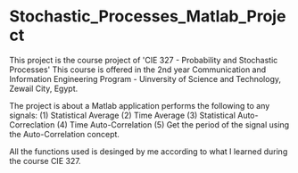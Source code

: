 # Stochastic_Processes_Matlab_Project
This project is the course project of 'CIE 327 - Probability and Stochastic Processes' 
This course is offered in the 2nd year Communication and Information Engineering Program - Uinversity of Science and Technology, Zewail City, Egypt.

The project is about a Matlab application performs the following to any signals:
      (1) Statistical Average
      (2) Time Average
      (3) Statistical Auto-Correclation
      (4) Time Auto-Correlation
      (5) Get the period of the signal using the Auto-Correlation concept.
    
All the functions used is desinged by me according to what I learned during the course CIE 327.
